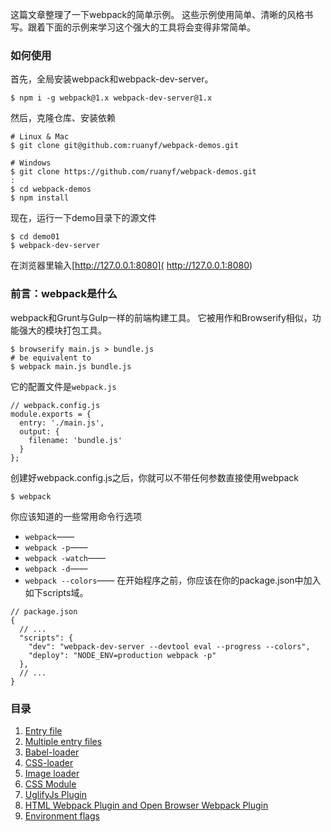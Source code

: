 这篇文章整理了一下webpack的简单示例。
这些示例使用简单、清晰的风格书写。跟着下面的示例来学习这个强大的工具将会变得非常简单。
### 如何使用
首先，全局安装webpack和webpack-dev-server。
```
$ npm i -g webpack@1.x webpack-dev-server@1.x
```
然后，克隆仓库、安装依赖
```
# Linux & Mac
$ git clone git@github.com:ruanyf/webpack-demos.git

# Windows
$ git clone https://github.com/ruanyf/webpack-demos.git
:
$ cd webpack-demos
$ npm install
```
现在，运行一下demo目录下的源文件
```
$ cd demo01
$ webpack-dev-server
```
在浏览器里输入[http://127.0.0.1:8080]( http://127.0.0.1:8080)
### 前言：webpack是什么
webpack和Grunt与Gulp一样的前端构建工具。
它被用作和Browserify相似，功能强大的模块打包工具。
```
$ browserify main.js > bundle.js
# be equivalent to
$ webpack main.js bundle.js
```
它的配置文件是`webpack.js`
```
// webpack.config.js
module.exports = {
  entry: './main.js',
  output: {
    filename: 'bundle.js'
  }
};
```
创建好webpack.config.js之后，你就可以不带任何参数直接使用webpack
```
$ webpack
```
你应该知道的一些常用命令行选项
* `webpack`——
* `webpack -p`——
* `webpack -watch`——
* `webpack -d`——
* `webpack --colors`——
在开始程序之前，你应该在你的package.json中加入如下scripts域。
```
// package.json
{
  // ...
  "scripts": {
    "dev": "webpack-dev-server --devtool eval --progress --colors",
    "deploy": "NODE_ENV=production webpack -p"
  },
  // ...
}
```
### 目录
 1. [Entry file](Entry-file)
 2. [Multiple entry files](Multiple-entry-files)
 3. [Babel-loader](Babel-loader)
 4. [CSS-loader](CSS-loader)
 5. [Image loader](Image-loader)
 6. [CSS Module](CSS-Module)
 7. [UglifyJs Plugin](UglifyJs-Plugin)
 8. [HTML Webpack Plugin and Open Browser Webpack Plugin](HTML-Webpack-Plugin-and-Open-Browser-Webpack-Plugin)
 9. [Environment flags](Environment-flags)
